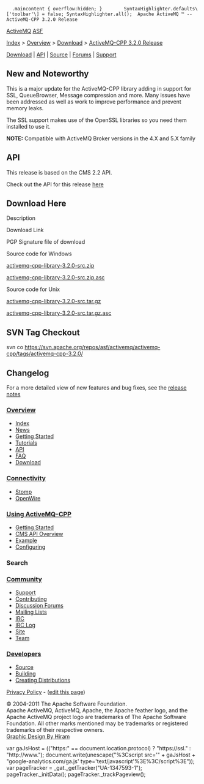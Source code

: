       .maincontent { overflow:hidden; }        SyntaxHighlighter.defaults\['toolbar'\] = false; SyntaxHighlighter.all();  Apache ActiveMQ ™ -- ActiveMQ-CPP 3.2.0 Release 

[ActiveMQ](http://activemq.apache.org/) [ASF](http://www.apache.org)

[Index](index.html) > [Overview](overview.html) > [Download](download.html) > [ActiveMQ-CPP 3.2.0 Release](activemq-cpp-320-release.html)

[Download](download.html) | [API](api.html) | [Source](source.html) | [Forums](http://activemq.apache.org/discussion-forums.html) | [Support](support.html)

New and Noteworthy
------------------

This is a major update for the ActiveMQ-CPP library adding in support for SSL, QueueBrowser, Message compression and more. Many issues have been addressed as well as work to improve performance and prevent memory leaks.

The SSL support makes use of the OpenSSL libraries so you need them installed to use it.

  

**NOTE:** Compatible with ActiveMQ Broker versions in the 4.X and 5.X family

API
---

This release is based on the CMS 2.2 API.

Check out the API for this release [here](http://activemq.apache.org/cms/api_docs/activemqcpp-3.0)

Download Here
-------------

Description

Download Link

PGP Signature file of download

Source code for Windows

[activemq-cpp-library-3.2.0-src.zip](http://www.apache.org/dyn/closer.cgi/activemq/activemq-cpp/source/activemq-cpp-library-3.2.0-src.zip)

[activemq-cpp-library-3.2.0-src.zip.asc](http://www.apache.org/dist/activemq/activemq-cpp/source/activemq-cpp-library-3.2.0-src.zip.asc)

Source code for Unix

[activemq-cpp-library-3.2.0-src.tar.gz](http://www.apache.org/dyn/closer.cgi/activemq/activemq-cpp/source/activemq-cpp-library-3.2.0-src.tar.gz)

[activemq-cpp-library-3.2.0-src.tar.gz.asc](http://www.apache.org/dist/activemq/activemq-cpp/source/activemq-cpp-library-3.2.0-src.tar.gz.asc)

SVN Tag Checkout
----------------

svn co https://svn.apache.org/repos/asf/activemq/activemq-cpp/tags/activemq-cpp-3.2.0/

Changelog
---------

For a more detailed view of new features and bug fixes, see the [release notes](http://issues.apache.org/activemq/secure/ReleaseNote.jspa?projectId=11000&styleName=Html&version=12191)

### [Overview](index.html)

*   [Index](index.html)
*   [News](news.html)
*   [Getting Started](getting-started.html)
*   [Tutorials](tutorials.html)
*   [API](api.html)
*   [FAQ](faq.html)
*   [Download](download.html)

### [Connectivity](connectivity.html)

*   [Stomp](stomp-support.html)
*   [OpenWire](openwire-support.html)

### [Using ActiveMQ-CPP](using-activemq-cpp.html)

*   [Getting Started](getting-started.html)
*   [CMS API Overview](cms-api-overview.html)
*   [Example](example.html)
*   [Configuring](configuring.html)

### Search

    
  

### [Community](community.html)

*   [Support](support.html)
*   [Contributing](http://activemq.apache.org/contributing.html)
*   [Discussion Forums](http://activemq.apache.org/discussion-forums.html)
*   [Mailing Lists](http://activemq.apache.org/mailing-lists.html)
*   [IRC](irc://irc.codehaus.org/activemq)
*   [IRC Log](http://servlet.uwyn.com/drone/log/hausbot/activemq)
*   [Site](site.html)
*   [Team](http://activemq.apache.org/team.html)

### [Developers](developers.html)

*   [Source](source.html)
*   [Building](building.html)
*   [Creating Distributions](creating-distributions.html)

[Privacy Policy](http://activemq.apache.org/privacy-policy.html) \- ([edit this page](https://cwiki.apache.org/confluence/pages/editpage.action?pageId=22315372))

© 2004-2011 The Apache Software Foundation.  
Apache ActiveMQ, ActiveMQ, Apache, the Apache feather logo, and the Apache ActiveMQ project logo are trademarks of The Apache Software Foundation. All other marks mentioned may be trademarks or registered trademarks of their respective owners.  
[Graphic Design By Hiram](http://hiramchirino.com)

var gaJsHost = (("https:" == document.location.protocol) ? "https://ssl." : "http://www."); document.write(unescape("%3Cscript src='" + gaJsHost + "google-analytics.com/ga.js' type='text/javascript'%3E%3C/script%3E")); var pageTracker = \_gat.\_getTracker("UA-1347593-1"); pageTracker.\_initData(); pageTracker.\_trackPageview();